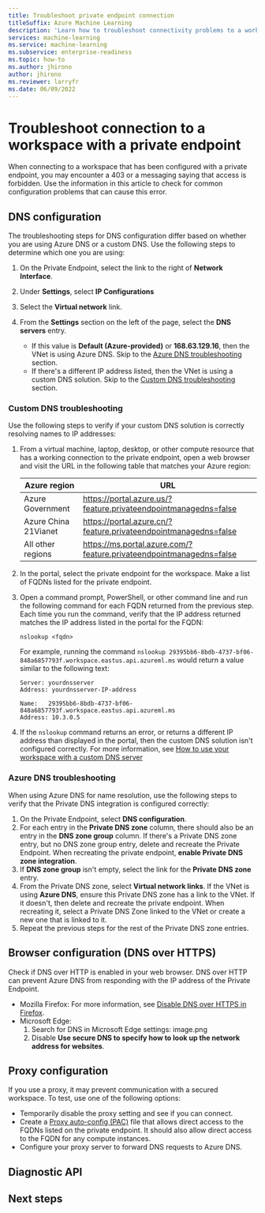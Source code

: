 ```yaml
---
title: Troubleshoot private endpoint connection
titleSuffix: Azure Machine Learning
description: 'Learn how to troubleshoot connectivity problems to a workspace that is configured with a private endpoint.'
services: machine-learning
ms.service: machine-learning
ms.subservice: enterprise-readiness
ms.topic: how-to
ms.author: jhirono
author: jhirono
ms.reviewer: larryfr
ms.date: 06/09/2022
---
```


# Troubleshoot connection to a workspace with a private endpoint

When connecting to a workspace that has been configured with a private endpoint, you may encounter a 403 or a messaging saying that access is forbidden. Use the information in this article to check for common configuration problems that can cause this error.

## DNS configuration

The troubleshooting steps for DNS configuration differ based on whether you are using Azure DNS or a custom DNS. Use the following steps to determine which one you are using:

1. On the Private Endpoint, select the link to the right of __Network Interface__.
1. Under __Settings__, select __IP Configurations__
1. Select the __Virtual network__ link.
1. From the __Settings__ section on the left of the page, select the __DNS servers__ entry.

    * If this value is __Default (Azure-provided)__ or __168.63.129.16__, then the VNet is using Azure DNS. Skip to the [Azure DNS troubleshooting](#azure-dns-troubleshooting) section.
    * If there's a different IP address listed, then the VNet is using a custom DNS solution. Skip to the [Custom DNS troubleshooting](#custom-dns-troubleshooting) section.

### Custom DNS troubleshooting

Use the following steps to verify if your custom DNS solution is correctly resolving names to IP addresses:

1. From a virtual machine, laptop, desktop, or other compute resource that has a working connection to the private endpoint, open a web browser and visit the URL in the following table that matches your Azure region:

    | Azure region | URL |
    | ----- | ----- |
    | Azure Government | https://portal.azure.us/?feature.privateendpointmanagedns=false |
    | Azure China 21Vianet | https://portal.azure.cn/?feature.privateendpointmanagedns=false |
    | All other regions | https://ms.portal.azure.com/?feature.privateendpointmanagedns=false |

1. In the portal, select the private endpoint for the workspace. Make a list of FQDNs listed for the private endpoint.
1. Open a command prompt, PowerShell, or other command line and run the following command for each FQDN returned from the previous step. Each time you run the command, verify that the IP address returned matches the IP address listed in the portal for the FQDN: 

    `nslookup <fqdn>`

    For example, running the command `nslookup 29395bb6-8bdb-4737-bf06-848a6857793f.workspace.eastus.api.azureml.ms` would return a value similar to the following text:

    ```
    Server: yourdnsserver
    Address: yourdnsserver-IP-address

    Name:   29395bb6-8bdb-4737-bf06-848a6857793f.workspace.eastus.api.azureml.ms
    Address: 10.3.0.5
    ```

1. If the `nslookup` command returns an error, or returns a different IP address than displayed in the portal, then the custom DNS solution isn't configured correctly. For more information, see [How to use your workspace with a custom DNS server](how-to-custom-dns.md)

### Azure DNS troubleshooting

When using Azure DNS for name resolution, use the following steps to verify that the Private DNS integration is configured correctly:

1. On the Private Endpoint, select __DNS configuration__.
1. For each entry in the __Private DNS zone__ column, there should also be an entry in the __DNS zone group__ column. If there's a Private DNS zone entry, but no DNS zone group entry, delete and recreate the Private Endpoint. When recreating the private endpoint, __enable Private DNS zone integration__.
1. If __DNS zone group__ isn't empty, select the link for the __Private DNS zone__ entry.
1. From the Private DNS zone, select __Virtual network links__. If the VNet is using __Azure DNS__, ensure this Private DNS zone has a link to the VNet. If it doesn't, then delete and recreate the private endpoint. When recreating it, select a Private DNS Zone linked to the VNet or create a new one that is linked to it.
1. Repeat the previous steps for the rest of the Private DNS zone entries.

## Browser configuration (DNS over HTTPS)

Check if DNS over HTTP is enabled in your web browser. DNS over HTTP can prevent Azure DNS from responding with the IP address of the Private Endpoint.

* Mozilla Firefox: For more information, see [Disable DNS over HTTPS in Firefox](https://support.mozilla.org/en-US/kb/firefox-dns-over-https).
* Microsoft Edge:
    1. Search for DNS in Microsoft Edge settings: image.png
    2. Disable __Use secure DNS to specify how to look up the network address for websites__.

## Proxy configuration

If you use a proxy, it may prevent communication with a secured workspace. To test, use one of the following options:

* Temporarily disable the proxy setting and see if you can connect.
* Create a [Proxy auto-config (PAC)](https://wikipedia.org/wiki/Proxy_auto-config) file that allows direct access to the FQDNs listed on the private endpoint. It should also allow direct access to the FQDN for any compute instances.
* Configure your proxy server to forward DNS requests to Azure DNS.

## Diagnostic API


## Next steps
